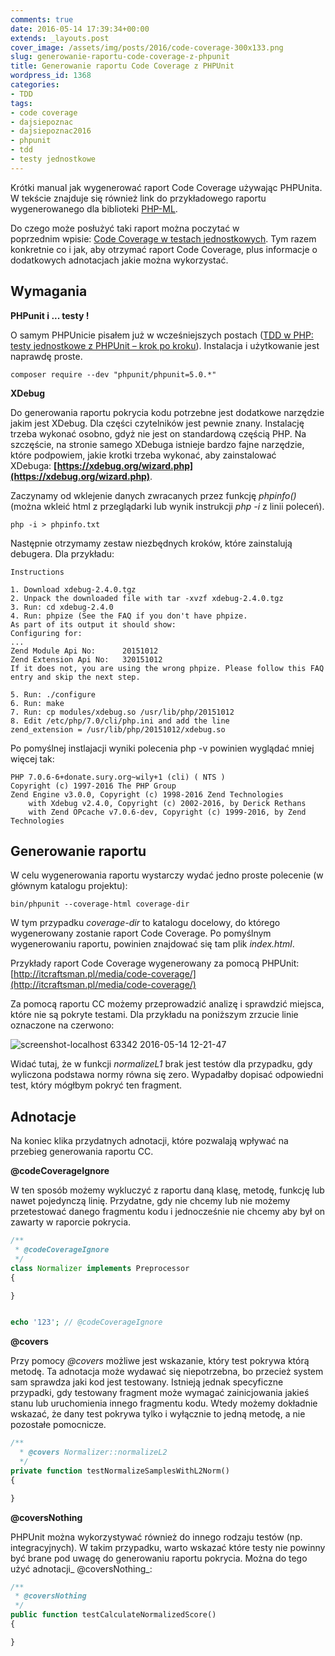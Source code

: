 ```yaml
---
comments: true
date: 2016-05-14 17:39:34+00:00
extends: _layouts.post
cover_image: /assets/img/posts/2016/code-coverage-300x133.png
slug: generowanie-raportu-code-coverage-z-phpunit
title: Generowanie raportu Code Coverage z PHPUnit
wordpress_id: 1368
categories:
- TDD
tags:
- code coverage
- dajsiepoznac
- dajsiepoznac2016
- phpunit
- tdd
- testy jednostkowe
---
```


Krótki manual jak wygenerować raport Code Coverage używając PHPUnita. W tekście znajduje się również link do przykładowego raportu wygenerowanego dla biblioteki [PHP-ML](https://github.com/php-ai/php-ml).<!-- more -->

Do czego może posłużyć taki raport można poczytać w poprzednim wpisie: [Code Coverage w testach jednostkowych](http://itcraftsman.pl/code-coverage-w-testach-jednostkowych/). Tym razem konkretnie co i jak, aby otrzymać raport Code Coverage, plus informacje o dodatkowych adnotacjach jakie można wykorzystać.

## Wymagania

**PHPunit i ... testy !**

O samym PHPUnicie pisałem już w wcześniejszych postach ([TDD w PHP: testy jednostkowe z PHPUnit – krok po kroku](http://itcraftsman.pl/tdd-w-php-testy-jednostkowe-z-phpunit-krok-po-kroku/)). Instalacja i użytkowanie jest naprawdę proste.

```
composer require --dev "phpunit/phpunit=5.0.*"
```

**XDebug**

Do generowania raportu pokrycia kodu potrzebne jest dodatkowe narzędzie jakim jest XDebug. Dla części czytelników jest pewnie znany. Instalację trzeba wykonać osobno, gdyż nie jest on standardową częścią PHP. Na szczęście, na stronie samego XDebuga istnieje bardzo fajne narzędzie, które podpowiem, jakie krotki trzeba wykonać, aby zainstalować XDebuga: **[https://xdebug.org/wizard.php](https://xdebug.org/wizard.php)**.

Zaczynamy od wklejenie danych zwracanych przez funkcję _phpinfo()_ (można wkleić html z przeglądarki lub wynik instrukcji _php -i_ z linii poleceń).

```
php -i > phpinfo.txt
```

Następnie otrzymamy zestaw niezbędnych kroków, które zainstalują debugera. Dla przykładu:

```
Instructions

1. Download xdebug-2.4.0.tgz
2. Unpack the downloaded file with tar -xvzf xdebug-2.4.0.tgz
3. Run: cd xdebug-2.4.0
4. Run: phpize (See the FAQ if you don't have phpize.
As part of its output it should show:
Configuring for:
...
Zend Module Api No:      20151012
Zend Extension Api No:   320151012
If it does not, you are using the wrong phpize. Please follow this FAQ entry and skip the next step.

5. Run: ./configure
6. Run: make
7. Run: cp modules/xdebug.so /usr/lib/php/20151012
8. Edit /etc/php/7.0/cli/php.ini and add the line
zend_extension = /usr/lib/php/20151012/xdebug.so
```

Po pomyślnej instlajacji wyniki polecenia php -v powinien wyglądać mniej więcej tak:

```
PHP 7.0.6-6+donate.sury.org~wily+1 (cli) ( NTS )
Copyright (c) 1997-2016 The PHP Group
Zend Engine v3.0.0, Copyright (c) 1998-2016 Zend Technologies
    with Xdebug v2.4.0, Copyright (c) 2002-2016, by Derick Rethans
    with Zend OPcache v7.0.6-dev, Copyright (c) 1999-2016, by Zend Technologies
```

## Generowanie raportu

W celu wygenerowania raportu wystarczy wydać jedno proste polecenie (w głównym katalogu projektu):

```
bin/phpunit --coverage-html coverage-dir
```


W tym przypadku _coverage-dir_ to katalogu docelowy, do którego wygenerowany zostanie raport Code Coverage. Po pomyślnym wygenerowaniu raportu, powinien znajdować się tam plik _index.html_.

Przykłady raport Code Coverage wygenerowany za pomocą PHPUnit: [http://itcraftsman.pl/media/code-coverage/](http://itcraftsman.pl/media/code-coverage/)

Za pomocą raportu CC możemy przeprowadzić analizę i sprawdzić miejsca, które nie są pokryte testami. Dla przykładu na poniższym zrzucie linie oznaczone na czerwono:

![screenshot-localhost 63342 2016-05-14 12-21-47](/assets/img/posts/2016/screenshot-localhost-63342-2016-05-14-12-21-47.png)

Widać tutaj, że w funkcji _normalizeL1_ brak jest testów dla przypadku, gdy wyliczona podstawa normy równa się zero. Wypadałby dopisać odpowiedni test, który mógłbym pokryć ten fragment.


## Adnotacje

Na koniec klika przydatnych adnotacji, które pozwalają wpływać na przebieg generowania raportu CC.

**@codeCoverageIgnore**

W ten sposób możemy wykluczyć z raportu daną klasę, metodę, funkcję lub nawet pojedynczą linię. Przydatne, gdy nie chcemy lub nie możemy przetestować danego fragmentu kodu i jednocześnie nie chcemy aby był on zawarty w raporcie pokrycia.

```php
/**
 * @codeCoverageIgnore
 */
class Normalizer implements Preprocessor
{

}


echo '123'; // @codeCoverageIgnore
```

**@covers**

Przy pomocy _@covers_ możliwe jest wskazanie, który test pokrywa którą metodę. Ta adnotacja może wydawać się niepotrzebna, bo przecież system sam sprawdza jaki kod jest testowany. Istnieją jednak specyficzne przypadki, gdy testowany fragment może wymagać zainicjowania jakieś stanu lub uruchomienia innego fragmentu kodu. Wtedy możemy dokładnie wskazać, że dany test pokrywa tylko i wyłącznie to jedną metodę, a nie pozostałe pomocnicze.

```php
/**
  * @covers Normalizer::normalizeL2
  */
private function testNormalizeSamplesWithL2Norm()
{

}
```

**@coversNothing**

PHPUnit można wykorzystywać również do innego rodzaju testów (np. integracyjnych). W takim przypadku, warto wskazać które testy nie powinny być brane pod uwagę do generowaniu raportu pokrycia. Można do tego użyć adnotacji_ @coversNothing_:
    
```php
/**
 * @coversNothing
 */
public function testCalculateNormalizedScore()
{

}
```
